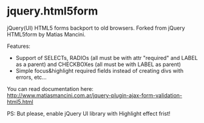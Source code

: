 jquery.html5form
===============

jQuery(UI) HTML5 forms backport to old browsers. Forked from jQuery HTML5form by Matias Mancini.

Features:
* Support of SELECTs, RADIOs (all must be with attr "required" and LABEL as a parent) and CHECKBOXes (all must be with LABEL as parent)
* Simple focus&highlight required fields instead of creating divs with errors, etc...

You can read documentation here: http://www.matiasmancini.com.ar/jquery-plugin-ajax-form-validation-html5.html

PS: But please, enable jQuery UI library with Highlight effect frist!